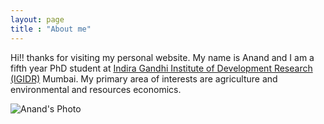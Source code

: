 ```yaml
---
layout: page
title : "About me"
---
```


Hi!! thanks for visiting my personal website. My name is Anand and I am a fifth year PhD student at [Indira Gandhi Institute of Development Research (IGIDR)](http://www.igidr.ac.in/) Mumbai. My primary area of interests are agriculture and environmental and resources economics.

![Anand's Photo](/assets/images/anand1.jpg)

